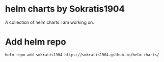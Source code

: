 # helm charts by Sokratis1904

A collection of helm charts I am working on.


# Add helm repo
``` 
helm repo add sokratis1904 https://sokratis1904.github.io/helm-charts/
```